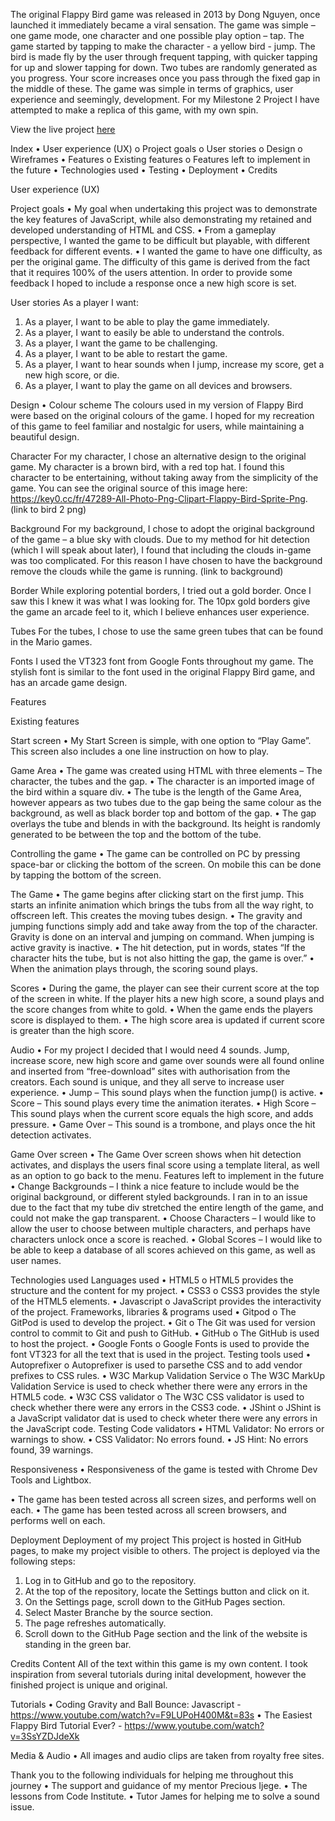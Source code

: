 The original Flappy Bird game was released in 2013 by Dong Nguyen, once launched it immediately became a viral sensation. The game was simple – one game mode, one character and one possible play option – tap. 
The game started by tapping to make the character - a yellow bird - jump. The bird is made fly by the user through frequent tapping, with quicker tapping for up and slower tapping for down. Two tubes are randomly generated as you progress. Your score increases once you pass through the fixed gap in the middle of these. The game was simple in terms of graphics, user experience and seemingly, development. For my Milestone 2 Project I have attempted to make a replica of this game, with my own spin. 

View the live project [here](https://jyan366.github.io/Flappy-Bird/)
 
Index
•	User experience (UX)
o	Project goals
o	User stories
o	Design
o	Wireframes
•	Features
o	Existing features
o	Features left to implement in the future
•	Technologies used
•	Testing
•	Deployment
•	Credits
 
User experience (UX)

Project goals
•	My goal when undertaking this project was to demonstrate the key features of JavaScript, while also demonstrating my retained and developed understanding of HTML and CSS.
•	From a gameplay perspective, I wanted the game to be difficult but playable, with different feedback for different events.
•	I wanted the game to have one difficulty, as per the original game. The difficulty of this game is derived from the fact that it requires 100% of the users attention. In order to provide some feedback I hoped to include a response once a new high score is set.


User stories
As a player I want:
1.	As a player, I want to be able to play the game immediately.
2.	As a player, I want to easily be able to understand the controls.
3.	As a player, I want the game to be challenging.
4.	As a player, I want to be able to restart the game. 
5.	As a player, I want to hear sounds when I jump, increase my score, get a new high score, or die. 
6.	As a player, I want to play the game on all devices and browsers.


Design
•	Colour scheme
The colours used in my version of Flappy Bird were based on the original colours of the game. I hoped for my recreation of this game to feel familiar and nostalgic for users, while maintaining a beautiful design.
 
Character
For my character, I chose an alternative design to the original game. My character is a brown bird, with a red top hat. I found this character to be entertaining, without taking away from the simplicity of the game. You can see the original source of this image here: https://key0.cc/fr/47289-All-Photo-Png-Clipart-Flappy-Bird-Sprite-Png. 
(link to bird 2 png)

Background
For my background, I chose to adopt the original background of the game – a blue sky with clouds. Due to my method for hit detection (which I will speak about later), I found that including the clouds in-game was too complicated. For this reason I have chosen to have the background remove the clouds while the game is running.
(link to background)

Border
While exploring potential borders, I tried out a gold border. Once I saw this I knew it was what I was looking for. The 10px gold borders give the game an arcade feel to it, which I believe enhances user experience. 

Tubes
For the tubes, I chose to use the same green tubes that can be found in the Mario games.

Fonts
I used the VT323 font from Google Fonts throughout my game. The stylish font is similar to the font used in the original Flappy Bird game, and has an arcade game design. 

Features

Existing features

Start screen
•	My Start Screen is simple, with one option to “Play Game”. This screen also includes a one line instruction on how to play.

Game Area
•	The game was created using HTML with three elements – The character, the tubes and the gap. 
•	The character is an imported image of the bird within a square div.
•	The tube is the length of the Game Area, however appears as two tubes due to the gap being the same colour as the background, as well as black border top and bottom of the gap.
•	The gap overlays the tube and blends in with the background. Its height is randomly generated to be between the top and the bottom of the tube.

Controlling the game
•	The game can be controlled on PC by pressing space-bar or clicking the bottom of the screen. On mobile this can be done by tapping the bottom of the screen.

The Game
•	The game begins after clicking start on the first jump. This starts an infinite animation which brings the tubs from all the way right, to offscreen left. This creates the moving tubes design.
•	The gravity and jumping functions simply add and take away from the top of the character. Gravity is done on an interval and jumping on command. When jumping is active gravity is inactive. 
•	The hit detection, put in words, states “If the character hits the tube, but is not also hitting the gap, the game is over.”
•	When the animation plays through, the scoring sound plays.

Scores
•	During the game, the player can see their current score at the top of the screen in white. If the player hits a new high score, a sound plays and the score changes from white to gold. 
•	When the game ends the players score is displayed to them.
•	The high score area is updated if current score is greater than the high score. 

Audio
•	For my project I decided that I would need 4 sounds. Jump, increase score, new high score and game over sounds were all found online and inserted from “free-download” sites with authorisation from the creators. Each sound is unique, and they all serve to increase user experience. 
•	Jump – This sound plays when the function jump() is active.
•	Score – This sound plays every time the animation iterates.
•	High Score – This sound plays when the current score equals the high score, and adds pressure.
•	Game Over – This sound is a trombone, and plays once the hit detection activates.

Game Over screen
•	The Game Over screen shows when hit detection activates, and displays the users final score using a template literal, as well as an option to go back to the menu. 
Features left to implement in the future
•	Change Backgrounds – I think a nice feature to include would be the original background, or different styled backgrounds. I ran in to an issue due to the fact that my tube div stretched the entire length of the game, and could not make the gap transparent. 
•	Choose Characters – I would like to allow the user to choose between multiple characters, and perhaps have characters unlock once a score is reached.
•	Global Scores – I would like to be able to keep a database of all scores achieved on this game, as well as user names. 


Technologies used
Languages used
•	HTML5
o	HTML5 provides the structure and the content for my project.
•	CSS3
o	CSS3 provides the style of the HTML5 elements.
•	Javascript
o	JavaScript provides the interactivity of the project.
Frameworks, libraries & programs used
•	Gitpod
o	The GitPod is used to develop the project.
•	Git
o	The Git was used for version control to commit to Git and push to GitHub.
•	GitHub
o	The GitHub is used to host the project.
•	Google Fonts
o	Google Fonts is used to provide the font VT323 for all the text that is used in the project.
Testing tools used
•	Autoprefixer
o	Autoprefixer is used to parsethe CSS and to add vendor prefixes to CSS rules.
•	W3C Markup Validation Service
o	The W3C MarkUp Validation Service is used to check whether there were any errors in the HTML5 code.
•	W3C CSS validator
o	The W3C CSS validator is used to check whether there were any errors in the CSS3 code.
•	JShint
o	JShint is a JavaScript validator dat is used to check wheter there were any errors in the JavaScript code.
Testing
Code validators
•	HTML Validator: No errors or warnings to show. 
•	CSS Validator: No errors found. 
•	JS Hint: No errors found, 39 warnings.
 
Responsiveness
•	Responsiveness of the game is tested with Chrome Dev Tools and Lightbox.
 
•	The game has been tested across all screen sizes, and performs well on each.
•	The game has been tested across all screen browsers, and performs well on each.

Deployment
Deployment of my project
This project is hosted in GitHub pages, to make my project visible to others.
The project is deployed via the following steps:
1.	Log in to GitHub and go to the repository.
2.	At the top of the repository, locate the Settings button and click on it.
3.	On the Settings page, scroll down to the GitHub Pages section.
4.	Select Master Branche by the source section.
5.	The page refreshes automatically.
6.	Scroll down to the GitHub Page section and the link of the website is standing in the green bar.

Credits
Content
All of the text within this game is my own content.
I took inspiration from several tutorials during inital development, however the finished project is unique and original.

Tutorials
•	Coding Gravity and Ball Bounce: Javascript - https://www.youtube.com/watch?v=F9LUPoH400M&t=83s
•	The Easiest Flappy Bird Tutorial Ever? - https://www.youtube.com/watch?v=3SsYZDJdeXk


Media & Audio
•	All images and audio clips are taken from royalty free sites.



Thank you to the following individuals for helping me throughout this journey
•	The support and guidance of my mentor Precious Ijege.
•	The lessons from Code Institute.
•	Tutor James for helping me to solve a sound issue.
